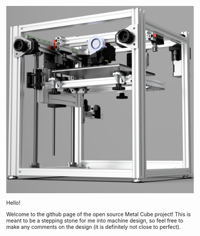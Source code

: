![alt text](https://github.com/DidItWork/MetalCube/blob/master/MCV1.png?raw=true)

Hello!

Welcome to the github page of the open source Metal Cube project! This is meant to be a stepping stone for me into machine design, so feel free to make any comments on the design (it is definitely not close to perfect).
